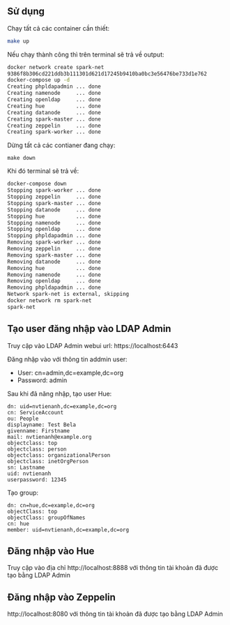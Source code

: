 
## Sử dụng

Chạy tất cả các container cần thiết:

```bash
make up
```
Nếu chạy thành công thì trên terminal sẽ trả về output:

```bash
docker network create spark-net
9386f8b306cd221ddb3b111301d621d17245b9410ba0bc3e56476be733d1e762
docker-compose up -d
Creating phpldapadmin ... done
Creating namenode     ... done
Creating openldap     ... done
Creating hue          ... done
Creating datanode     ... done
Creating spark-master ... done
Creating zeppelin     ... done
Creating spark-worker ... done
```

Dừng tất cả các contianer đang chạy:

```
make down
```
Khi đó terminal sẽ trả về:

```bash
docker-compose down
Stopping spark-worker ... done
Stopping zeppelin     ... done
Stopping spark-master ... done
Stopping datanode     ... done
Stopping hue          ... done
Stopping namenode     ... done
Stopping openldap     ... done
Stopping phpldapadmin ... done
Removing spark-worker ... done
Removing zeppelin     ... done
Removing spark-master ... done
Removing datanode     ... done
Removing hue          ... done
Removing namenode     ... done
Removing openldap     ... done
Removing phpldapadmin ... done
Network spark-net is external, skipping
docker network rm spark-net
spark-net
```

## Tạo user đăng nhập vào LDAP Admin

Truy cập vào LDAP Admin webui url: https://localhost:6443

Đăng nhập vào với thông tin addmin user:

 * User: cn=admin,dc=example,dc=org
 * Password: admin

Sau khi đã năng nhập, tạo user Hue:

```
dn: uid=nvtienanh,dc=example,dc=org
cn: ServiceAccount
ou: People
displayname: Test Bela
givenname: Firstname
mail: nvtienanh@example.org
objectclass: top
objectclass: person
objectclass: organizationalPerson
objectclass: inetOrgPerson
sn: Lastname
uid: nvtienanh
userpassword: 12345
```

Tạo group:

```
dn: cn=hue,dc=example,dc=org
objectClass: top
objectClass: groupOfNames
cn: hue
member: uid=nvtienanh,dc=example,dc=org
```

## Đăng nhập vào Hue

Truy cập vào địa chỉ http://localhost:8888 với thông tin tài khoản đã được tạo bằng LDAP Admin


## Đăng nhập vào Zeppelin

http://localhost:8080 với thông tin tài khoản đã được tạo bằng LDAP Admin


